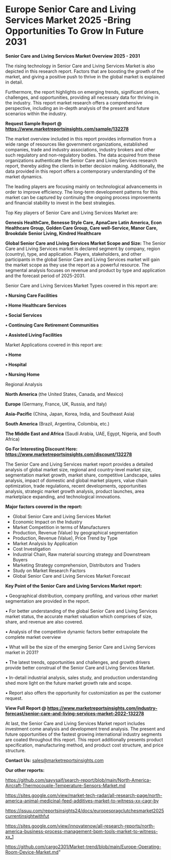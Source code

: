  # Europe Senior Care and Living Services Market 2025 -Bring Opportunities To Grow In Future 2031

<Strong> Senior Care and Living Services Market Overview 2025 - 2031</strong>

The rising technology in Senior Care and Living Services Market is also depicted in this research report. Factors that are boosting the growth of the market, and giving a positive push to thrive in the global market is explained in detail.

Furthermore, the report highlights on emerging trends, significant drivers, challenges, and opportunities, providing all necessary data for thriving in the industry. This report market research offers a comprehensive perspective, including an in-depth analysis of the present and future scenarios within the industry.

<strong>Request Sample Report @ <a href=https://www.marketreportsinsights.com/sample/132278>https://www.marketreportsinsights.com/sample/132278</a></strong>

The market overview included in this report provides information from a wide range of resources like government organizations, established companies, trade and industry associations, industry brokers and other such regulatory and non-regulatory bodies. The data acquired from these organizations authenticate the Senior Care and Living Services research report, thereby aiding the clients in better decision making. Additionally, the data provided in this report offers a contemporary understanding of the market dynamics.

The leading players are focusing mainly on technological advancements in order to improve efficiency. The long-term development patterns for this market can be captured by continuing the ongoing process improvements and financial stability to invest in the best strategies.

Top Key players of Senior Care and Living Services Market are:

<strong>Genesis HealthCare, Benesse Style Care, ApnaCare Latin America, Econ Healthcare Group, Golden Care Group, Care well-Service, Manor Care, Brookdale Senior Living, Kindred Healthcare</strong>

<strong><b>Global Senior Care and Living Services Market Scope and Size:</b></strong>
The Senior Care and Living Services market is declared segment by company, region (country), type, and application. Players, stakeholders, and other participants in the global Senior Care and Living Services market will gain the market scope as they use the report as a powerful resource. The segmental analysis focuses on revenue and product by type and application and the forecast period of 2025-2031.

Senior Care and Living Services Market Types covered in this report are:

<strong>• Nursing Care Facilities

• Home Healthcare Services

• Social Services

• Continuing Care Retirement Communities

• Assisted Living Facilities</strong>

Market Applications covered in this report are:

<strong>• Home

• Hospital

• Nursing Home</strong> 

Regional Analysis

<strong>North America</strong> (the United States, Canada, and Mexico)

<strong>Europe</strong> (Germany, France, UK, Russia, and Italy)

<strong>Asia-Pacific</strong> (China, Japan, Korea, India, and Southeast Asia)

<strong>South America</strong> (Brazil, Argentina, Colombia, etc.)

<strong>The Middle East and Africa</strong> (Saudi Arabia, UAE, Egypt, Nigeria, and South Africa)

<strong>Go For Interesting Discount Here: <a href=https://www.marketreportsinsights.com/discount/132278>https://www.marketreportsinsights.com/discount/132278</a></strong>

The Senior Care and Living Services market report provides a detailed analysis of global market size, regional and country-level market size, segmentation market growth, market share, competitive Landscape, sales analysis, impact of domestic and global market players, value chain optimization, trade regulations, recent developments, opportunities analysis, strategic market growth analysis, product launches, area marketplace expanding, and technological innovations.

<strong><b>Major factors covered in the report:</b></strong>
<ul>
  <li>Global Senior Care and Living Services Market </li>
  <li>Economic Impact on the Industry</li>
  <li>Market Competition in terms of Manufacturers</li>
  <li>Production, Revenue (Value) by geographical segmentation</li>
  <li>Production, Revenue (Value), Price Trend by Type</li>
  <li>Market Analysis by Application</li>
  <li>Cost Investigation</li>
  <li>Industrial Chain, Raw material sourcing strategy and Downstream Buyers</li>
  <li>Marketing Strategy comprehension, Distributors and Traders</li>
  <li>Study on Market Research Factors</li>
  <li>Global Senior Care and Living Services Market Forecast</li>
</ul>

<strong><b>Key Point of the Senior Care and Living Services Market report:</b></strong>

• Geographical distribution, company profiling, and various other market segmentation are provided in the report.

• For better understanding of the global Senior Care and Living Services market status, the accurate market valuation which comprises of size, share, and revenue are also covered.

• Analysis of the competitive dynamic factors better extrapolate the complete market overview

• What will be the size of the emerging Senior Care and Living Services market in 2031?

• The latest trends, opportunities and challenges, and growth drivers provide better construal of the Senior Care and Living Services Market.

• In-detail industrial analysis, sales study, and production understanding shed more light on the future market growth rate and scope.

• Report also offers the opportunity for customization as per the customer request.

<strong><b>View Full Report @ <a href=https://www.marketreportsinsights.com/industry-forecast/senior-care-and-living-services-market-2022-132278>https://www.marketreportsinsights.com/industry-forecast/senior-care-and-living-services-market-2022-132278</a></b></strong>


At last, the Senior Care and Living Services Market report includes investment come analysis and development trend analysis. The present and future opportunities of the fastest growing international industry segments are coated throughout this report. This report additionally presents product specification, manufacturing method, and product cost structure, and price structure.

<strong>Contact Us:</strong>
sales@marketreportsinsights.com

<strong>Our other reports:</strong>

<a href=https://github.com/sayysaif/search-report/blob/main/North-America-Aircraft-Thermocouple-Temperature-Sensors-Market.md>https://github.com/sayysaif/search-report/blob/main/North-America-Aircraft-Thermocouple-Temperature-Sensors-Market.md</a>

<a href=https://sites.google.com/view/market-tech-radar/all-research-page/north-america-animal-medicinal-feed-additives-market-to-witness-xx-cagr-by>https://sites.google.com/view/market-tech-radar/all-research-page/north-america-animal-medicinal-feed-additives-market-to-witness-xx-cagr-by</a>

<a href=https://issuu.com/reportsinsights24/docs/europespragclutchesmarket2025currentinsightwithfut>https://issuu.com/reportsinsights24/docs/europespragclutchesmarket2025currentinsightwithfut</a>

<a href=https://sites.google.com/view/innovatenow/all-research-reports/north-america-business-process-management-bpm-tools-market-to-witness-xx_1>https://sites.google.com/view/innovatenow/all-research-reports/north-america-business-process-management-bpm-tools-market-to-witness-xx_1</a>

<a href=https://github.com/cargo2301/Market-trend/blob/main/Europe-Operating-Room-Device-Market.md>https://github.com/cargo2301/Market-trend/blob/main/Europe-Operating-Room-Device-Market.md</a>"

